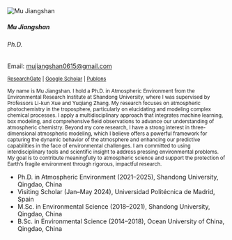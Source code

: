 <!-- About Me Section -->
<div class="card mb-3 border-0" style="max-width: 100%;">
  <div class="row g-0">
    <div class="col-md-4">
      <img src="https://jiangshanmu.github.io/mujsh.github.io/images/teampic/MJS2.png" class="img-fluid rounded-start" alt="Mu Jiangshan">
    </div>
    <div class="col-md-8">
      <div class="card-body">
        <h5 class="card-title">Mu Jiangshan</h5>
        <h6 class="card-subtitle mb-2 text-muted">Ph.D.</h6>
        <p class="card-text">
          Email: <a href="mailto:mujiangshan0615@gmail.com">mujiangshan0615@gmail.com</a>
        </p>
        <p class="card-text">
          <small>
            <a href="https://www.researchgate.net/profile/Jiangshan-Mu-2" target="_blank">ResearchGate</a> |
            <a href="https://scholar.google.com/citations?hl=zh-CN&user=fmUpOswAAAAJ" target="_blank">Google Scholar</a> |
            <a href="https://www.webofscience.com/wos/author/record/HPE-9830-2023" target="_blank">Publons</a>
          </small>
        </p>
      </div>
    </div>
  </div>
</div>

<!-- Bio Section -->
<p>
  <small>
    My name is Mu Jiangshan. I hold a Ph.D. in Atmospheric Environment from the Environmental Research Institute at Shandong University, where I was supervised by Professors Li-kun Xue and Yuqiang Zhang. My research focuses on atmospheric photochemistry in the troposphere, particularly on elucidating and modeling complex chemical processes. I apply a multidisciplinary approach that integrates machine learning, box modeling, and comprehensive field observations to advance our understanding of atmospheric chemistry. Beyond my core research, I have a strong interest in three-dimensional atmospheric modeling, which I believe offers a powerful framework for capturing the dynamic behavior of the atmosphere and enhancing our predictive capabilities in the face of environmental challenges. I am committed to using interdisciplinary tools and scientific insight to address pressing environmental problems. My goal is to contribute meaningfully to atmospheric science and support the protection of Earth’s fragile environment through rigorous, impactful research.
  </small>
</p>

<!-- Education Section -->
<ul>
  <li>Ph.D. in Atmospheric Environment (2021–2025), Shandong University, Qingdao, China</li>
  <li>Visiting Scholar (Jan–May 2024), Universidad Politécnica de Madrid, Spain</li>
  <li>M.Sc. in Environmental Science (2018–2021), Shandong University, Qingdao, China</li>
  <li>B.Sc. in Environmental Science (2014–2018), Ocean University of China, Qingdao, China</li>
</ul>
